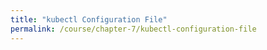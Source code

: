 ```yaml
---
title: "kubectl Configuration File"
permalink: /course/chapter-7/kubectl-configuration-file
---
```


